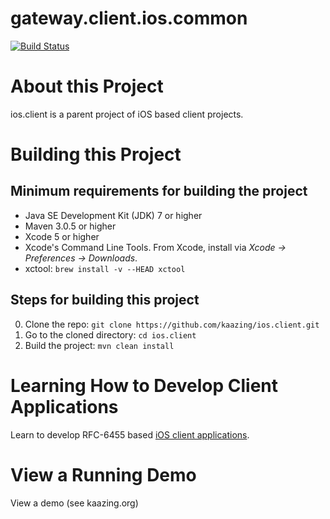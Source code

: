 # gateway.client.ios.common

[![Build Status][build-status-image]][build-status]

[build-status-image]: https://travis-ci.org/kaazing/ios.client.svg?branch=develop
[build-status]: https://travis-ci.org/kaazing/ios.client

# About this Project

ios.client is a parent project of iOS based client projects.

# Building this Project

## Minimum requirements for building the project

* Java SE Development Kit (JDK) 7 or higher
* Maven 3.0.5 or higher
* Xcode 5 or higher
* Xcode's Command Line Tools.  From Xcode, install via _Xcode &rarr; Preferences &rarr; Downloads_.
* xctool: ```brew install -v --HEAD xctool```

## Steps for building this project

0. Clone the repo: ```git clone https://github.com/kaazing/ios.client.git```
0. Go to the cloned directory: ```cd ios.client```
0. Build the project: ```mvn clean install```

# Learning How to Develop Client Applications

Learn to develop RFC-6455 based [iOS client applications](http://kaazing.org/documentaton/5.0/dev-ios/o_dev_ios.html).

# View a Running Demo

View a demo (see kaazing.org)

